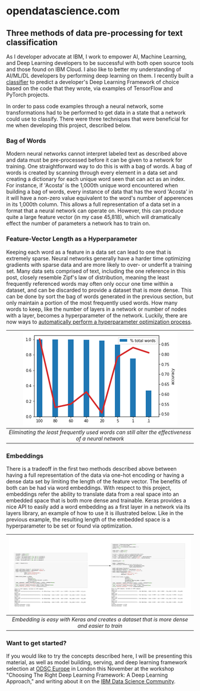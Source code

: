 # opendatascience.com

## Three methods of data pre-processing for text classification
As I developer advocate at IBM, I work to empower AI, Machine Learning, and Deep Learning developers to be successful with both open source tools and those found on IBM Cloud. I also like to better my understanding of AI/ML/DL developers by performing deep learning on them. I recently built a [classifier](https://github.com/PubChimps/dlclassifier) to predict a developer's Deep Learning Framework of choice based on the code that they wrote, via examples of TensorFlow and PyTorch projects.

In order to pass code examples through a neural network, some transformations had to be performed to get data in a state that a network could use to classify. There were three techniques that were beneficial for me when developing this project, described below.

### Bag of Words
Modern neural networks cannot interpret labeled text as described above and data must be pre-processed before it can be given to a network for training. One straightforward way to do this is with a bag of words. A bag of words is created by scanning through every element in a data set and creating a dictionary for each unique word seen that can act as an index. For instance, if 'Acosta' is the 1,000th unique word encountered when building a bag of words, every instance of data that has the word 'Acosta' in it will have a non-zero value equivalent to the word's number of apperences in its 1,000th column. This allows a full representation of a data set in a format that a neural network can operate on. However, this can produce quite a large feature vector (in my case 45,818), which will dramatically effect the number of parameters a network has to train on.

### Feature-Vector Length as a Hyperparameter
Keeping each word as a feature in a data set can lead to one that is extremely sparse. Neural networks generally have a harder time optimizing gradients with sparse data and are more likely to over- or underfit a training set. Many data sets comprised of text, including the one reference in this post, closely resemble Zipf's law of distribution, meaning the least frequently referenced words may often only occur one time within a dataset, and can be discarded to provide a dataset that is more dense. This can be done by sort the bag of words generated in the previous section, but only maintain a portion of the most frequently used words. How many words to keep, like the number of layers in a network or number of nodes with a layer, becomes a hyperparameter of the network. Luckily, there are now ways to [automatically perform a hyperparameter optimization process](https://dataplatform.cloud.ibm.com/docs/content/wsj/analyze-data/ml_dlaas_hpo.html).

| ![bowhpo.png](images/bowhpo.png) | 
|:--:| 
| *Eliminating the least frequently used words can still alter the effectiveness of a neural network* |


### Embeddings
There is a tradeoff in the first two methods described above between having a full representation of the data via one-hot encoding or having a dense data set by limiting the length of the feature vector. The benefits of both can be had via word embeddings. With respect to this project, embeddings refer the ability to translate data from a real space into an embedded space that is both more dense and trainable. Keras provides a nice API to easily add a word embedding as a first layer in a network via its layers library, an example of how to use it is illustrated below. Like in the previous example, the resulting length of the embedded space is a hyperparameter to be set or found via optimization. 

| ![embeddings.jpg](images/embedding.png) | 
|:--:| 
| *Embedding is easy with Keras and creates a dataset that is more dense and easier to train* |


### Want to get started?
If you would like to try the concepts described here, I will be presenting this material, as well as model building, serving, and deep learning framework selection at [ODSC Europe](https://odsc.com/training/portfolio/choosing-the-right-deep-learning-framework-a-deep-learning-approach/) in London this November at the workshop "Choosing The Right Deep Learning Framework: A Deep Learning Approach," and writing about it on the [IBM Data Science Community](https://www.ibm.com/community/datascience/). 
